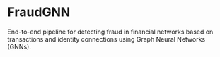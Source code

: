 # FraudGNN
End-to-end pipeline for detecting fraud in financial networks based on transactions and identity connections using Graph Neural Networks (GNNs).
